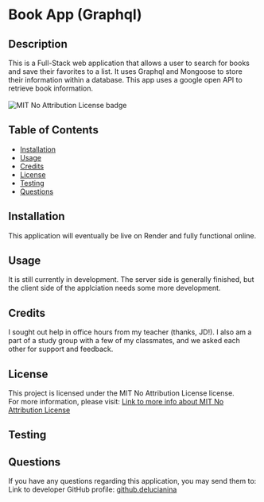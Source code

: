 
# Book App (Graphql)
## Description
This is a Full-Stack web application that allows a user to search for books and save their favorites to a list. It uses Graphql and Mongoose to store their information within a database. This app uses a google open API to retrieve book information.<br><br>
![MIT No Attribution License badge](https://img.shields.io/badge/license-MIT_No_Attribution-blue.svg)
## Table of Contents 
- [Installation](#installation) 
- [Usage](#usage)
- [Credits](#credits) 
- [License](#license)
- [Testing](#testing) 
- [Questions](#questions)
## Installation
This application will eventually be live on Render and fully functional online. 
## Usage
It is still currently in development. The server side is generally finished, but the client side of the applciation needs some more development. 
## Credits
I sought out help in office hours from my teacher (thanks, JD!). I also am a part of a study group with a few of my classmates, and we asked each other for support and feedback. 
## License 
  This project is licensed under the MIT No Attribution License license. <br>For more information, please visit: [Link to more info about MIT No Attribution License](https://opensource.org/license/mit-0)
## Testing

## Questions
If you have any questions regarding this application, you may send them to:  <br>
Link to developer GitHub profile: [github.delucianina](https://github.com/delucianina)